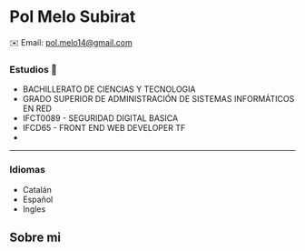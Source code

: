 # Pol Melo Subirat
✉️ Email: pol.melo14@gmail.com  


###  Estudios 📖
* BACHILLERATO DE CIENCIAS Y TECNOLOGIA  
* GRADO SUPERIOR DE ADMINISTRACIÓN DE SISTEMAS INFORMÁTICOS EN RED
* IFCT0089 - SEGURIDAD DIGITAL BASICA 
* IFCD65 - FRONT END WEB DEVELOPER TF
* 
  
*******

### Idiomas
* Catalán
* Español 
* Ingles 



## Sobre mi
